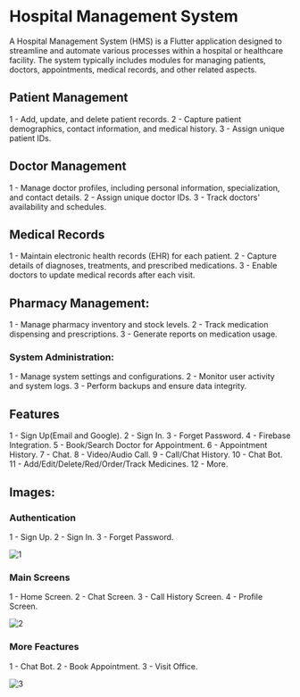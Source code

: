 # Hospital Management System

A Hospital Management System (HMS) is a Flutter application designed to streamline and automate various processes within a hospital or healthcare facility. The system typically includes modules for managing patients, doctors, appointments, medical records, and other related aspects.

## Patient Management

1 - Add, update, and delete patient records.
2 - Capture patient demographics, contact information, and medical history.
3 - Assign unique patient IDs.

## Doctor Management
1 - Manage doctor profiles, including personal information, specialization, and contact details.
2 - Assign unique doctor IDs.
3 - Track doctors' availability and schedules.

## Medical Records

1 - Maintain electronic health records (EHR) for each patient.
2 - Capture details of diagnoses, treatments, and prescribed medications.
3 - Enable doctors to update medical records after each visit.

## Pharmacy Management:

1 - Manage pharmacy inventory and stock levels.
2 - Track medication dispensing and prescriptions.
3 - Generate reports on medication usage.

### System Administration:

1 - Manage system settings and configurations.
2 - Monitor user activity and system logs.
3 - Perform backups and ensure data integrity.

## Features

1 - Sign Up(Email and Google).
2 - Sign In.
3 - Forget Password.
4 - Firebase Integration.
5 - Book/Search Doctor for Appointment.
6 - Appointment History.
7 - Chat.
8 - Video/Audio Call.
9 - Call/Chat History.
10 - Chat Bot.
11 - Add/Edit/Delete/Red/Order/Track Medicines.
12 - More.

## Images:
### Authentication

1 - Sign Up.
2 - Sign In.
3 - Forget Password.

![1](https://github.com/ZaidAhmed404/hospital-management-system-flutter-app/assets/123987830/8aaf5bfe-afe8-4c8b-9abb-f98a73b25894)

### Main Screens

1 - Home Screen.
2 - Chat Screen.
3 - Call History Screen.
4 - Profile Screen.

![2](https://github.com/ZaidAhmed404/hospital-management-system-flutter-app/assets/123987830/54d5aae0-f1d6-4b58-b007-8745863c5919)

### More Feactures

1 - Chat Bot.
2 - Book Appointment.
3 - Visit Office.

![3](https://github.com/ZaidAhmed404/hospital-management-system-flutter-app/assets/123987830/581d9bce-81ca-4c85-9807-f3359504b120)


